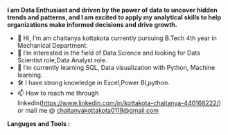 **I am Data Enthusiast and driven by the power of data to uncover hidden trends and patterns, and I am excited to apply my analytical skills to help organizations make informed decisions and drive growth.**

- 👋 Hi, I’m am chaitanya kottakota currently pursuing B.Tech 4th year in Mechanical Department.
- 👀 I’m interested in the field of Data Science and looking for Dats Scientist role,Data Analyst role.
- 🌱 I’m currently learning SQL, Data visualization with Python, Machine learning.
- 🛠️ I have strong knowledge  in Excel,Power BI,python.
- 📫 How to reach me through linkedin(https://www.linkedin.com/in/kottakota-chaitanya-440168222/) or mail me @ chaitanyakottakota0119@gmail.com

**Languges and Tools :**



<!---
chaitnaya0119/chaitnaya0119 is a ✨ special ✨ repository because its `README.md` (this file) appears on your GitHub profile.
You can click the Preview link to take a look at your changes.
--->
